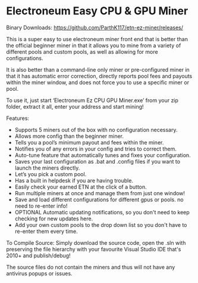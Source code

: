 # Electroneum Easy CPU &amp; GPU Miner
Binary Downloads:
https://github.com/ParthK117/etn-ez-miner/releases/

This is a super easy to use electroneum miner front end that is better than the official beginner miner in that it allows you to mine from a variety of different pools and custom pools, as well as allowing for more configurations.

It is also better than a command-line only miner or pre-configured miner in that it has automatic error correction, directly reports pool fees and payouts within the miner window, and does not force you to use a specific miner or pool.

To use it, just start ‘Electroneum Ez CPU GPU Miner.exe’ from your zip folder, extract it all, enter your address and start mining!

Features:

* Supports 5 miners out of the box with no configuration necessary.
* Allows more config than the beginner miner.
* Tells you a pool’s minimum payout and fees within the miner.
* Notifies you of any errors in your config and tries to correct them.
* Auto-tune feature that automatically tunes and fixes your configuration.
* Saves your last configuration as .bat and .config files if you want to launch the miners directly.
* Let’s you pick a custom pool.
* Has a built in helpdesk if you are having trouble.
* Easily check your earned ETN at the click of a button.
* Run multiple miners at once and manage them from just one window!
* Save and load different configurations for different gpus or pools. no need to re-enter info!
* OPTIONAL Automatic updating notifications, so you don't need to keep checking for new updates here.
* Add your own custom pools to the drop down list so you don't have to re-enter them every time.

To Compile Source:
Simply download the source code, open the .sln with preserving the file hierarchy with your favourite Visual Studio IDE that's 2010+ and publish/debug!

The source files do not contain the miners and thus will not have any antivirus popups or issues.
